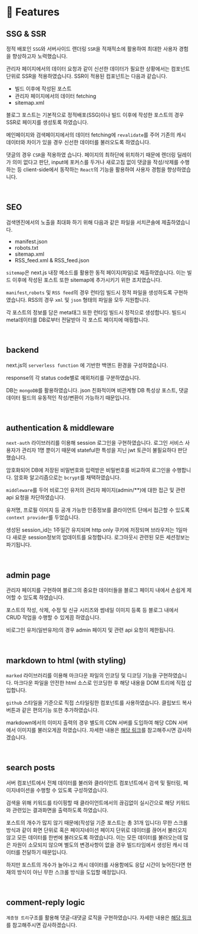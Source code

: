 # 🚀 Features

## SSG & SSR

정적 배포인 `SSG`와 서버사이드 랜더링 `SSR`을 적재적소에 활용하여 최대한 사용자 경험을 향상하고자 노력했습니다.

관리자 페이지에서의 데이터 요청과 같이 신선한 데이터가 필요한 상황에서는 컴포넌트 단위로 SSR을 적용하였습니다. SSR이 적용된 컴포넌트는 다음과 같습니다.

- 빌드 이후에 작성된 포스트
- 관리자 페이지에서의 데이터 fetching
- sitemap.xml

블로그 포스트는 기본적으로 정적배포(SSG)이나 빌드 이후에 작성한 포스트의 경우 SSR로 페이지를 생성토록 하였습니다.

메인페이지와 검색페이지에서의 데이터 fetching에 `revalidate`를 주어 기존의 캐시 데이터와 차이가 있을 경우 신선한 데이터를 불러오도록 하였습니다.

댓글의 경우 `CSR`을 적용하였 습니다. 페이지의 최하단에 위치하기 때문에 렌더링 딜레이가 의미 없다고 판단, input에 포커스를 두거나 새로고침 없이 댓글을 작성/삭제를 수행하는 등 client-side에서 동작하는 `React`의 기능을 활용하여 사용자 경험을 향상하였습니다.

<br/>

## SEO

검색엔진에서의 노출을 최대화 하기 위해 다음과 같은 파일을 서치콘솔에 제출하였습니다.

- manifest.json
- robots.txt
- sitemap.xml
- RSS_feed.xml & RSS_feed.json

`sitemap`은 next.js 내장 메소드를 활용한 동적 페이지(파일)로 제출하였습니다. 이는 빌드 이후에 작성된 포스트 또한 sitemap에 추가시키기 위한 조치였습니다.

`manifest`,`robots` 및 `RSS feed`의 경우 런타임 빌드시 정적 파일을 생성하도록 구현하였습니다. RSS의 경우 `xml` 및 `json` 형태의 파일을 모두 지원합니다.

각 포스트의 정보를 담은 meta태그 또한 런타임 빌드시 정적으로 생성합니다. 빌드시 meta데이터를 DB로부터 전달받아 각 포스트 페이지에 매핑합니다.

<br/>

## backend

next.js의 `serverless function` 에 기반한 백앤드 환경을 구성하였습니다.

response의 각 status code별로 예외처리를 구분하였습니다.

DB는 `mongoDB`를 활용하였습니다. json 친화적이며 비관계형 DB 특성상 포스트, 댓글 데이터 필드의 유동적인 작성/변환이 가능하기 때문입니다.

<br/>

## authentication & middleware

`next-auth` 라이브러리를 이용해 session 로그인을 구현하였습니다. 로그인 서비스 사용자가 관리자 1명 뿐이기 때문에 stateful한 특성을 지닌 jwt 토큰이 불필요하다 판단했습니다.

암호화되어 DB에 저장된 비밀번호와 입력받은 비밀번호를 비교하여 로그인을 수행합니다. 암호화 알고리즘으로는 `bcrypt`를 채택하였습니다.

`middleware`를 두어 비로그인 유저의 관리자 페이지\(admin/\*\*\)에 대한 접근 및 관련 api 요청을 차단하였습니다.

유저명, 프로필 이미지 등 공개 가능한 인증정보를 클라이언트 단에서 접근할 수 있도록 `context provider`를 두었습니다.

생성된 session_id는 1주일간 유지되며 http only 쿠키에 저장되며 브라우저는 1일마다 새로운 session정보의 업데이트를 요청합니다. 로그아웃시 관련된 모든 세션정보는 파기됩니다.

<br/>

## admin page

관리자 페이지를 구현하여 블로그의 중요한 데이터들을 블로그 페이지 내에서 손쉽게 제어할 수 있도록 하였습니다.

포스트의 작성, 삭제, 수정 및 신규 시리즈와 썸네일 이미지 등록 등 블로그 내에서 CRUD 작업을 수행할 수 있게끔 하였습니다.

비로그인 유저(일반유저)의 경우 admin 페이지 및 관련 api 요청이 제한됩니다.

<br/>

## markdown to html (with styling)

`marked` 라이브러리를 이용해 마크다운 파일의 인코딩 및 디코딩 기능을 구현하였습니다. 마크다운 파일을 안전한 html 소스로 인코딩한 후 해당 내용을 DOM 트리에 직접 삽입합니다.

`github` 스타일을 기준으로 직접 스타일링한 컴포넌트를 사용하였습니다. 클립보드 복사 버튼과 같은 편의기능 또한 추가하였습니다.

markdown에서의 이미지 출력의 경우 별도의 CDN 서버를 도입하여 해당 CDN 서버에서 이미지를 불러오게끔 하였습니다. 자세한 내용은 [해당 링크](https://chocoham.dev/posts/28)를 참고해주시면 감사하겠습니다.

<br/>

## search posts

서버 컴포넌트에서 전체 데이터를 불러와 클라이언트 컴포넌트에서 검색 및 필터링, 페이지네이션을 수행할 수 있도록 구성하였습니다.

검색을 위해 키워드를 타이핑할 때 클라이언트에서의 끊김없이 실시간으로 해당 키워드와 관련있는 결과화면을 출력하도록 하였습니다.

포스트의 개수가 많지 않기 때문에(작성일 기준 포스트는 총 31개 입니다) 무한 스크롤 방식과 같이 화면 단위로 혹은 페이지네이션 페이지 단위로 데이터를 끊어서 불러오지 않고 모든 데이터를 한번에 불러오도록 하였습니다. 이는 모든 데이터를 불러오는데 많은 자원이 소모되지 않으며 별도의 변경사항이 없을 경우 빌드타임에서 생성된 캐시 데이터를 전달하기 때문입니다.

하지만 포스트의 개수가 늘어나고 캐시 데이터를 사용함에도 응답 시간이 늦어진다면 현재의 방식이 아닌 무한 스크롤 방식을 도입할 예정입니다.

<br/>

## comment-reply logic

`계층형 트리`구조를 활용해 댓글-대댓글 로직을 구현하였습니다. 자세한 내용은 [해당 링크](https://chocoham.dev/posts/31)를 참고해주시면 감사하겠습니다.
